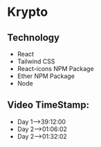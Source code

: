 # Krypto

## Technology
* React
* Tailwind CSS
* React-icons NPM Package
* Ether NPM Package
* Node
 

## Video TimeStamp:
* Day 1-->39:12:00
* Day 2-->01:06:02
* Day 2-->01:32:02




